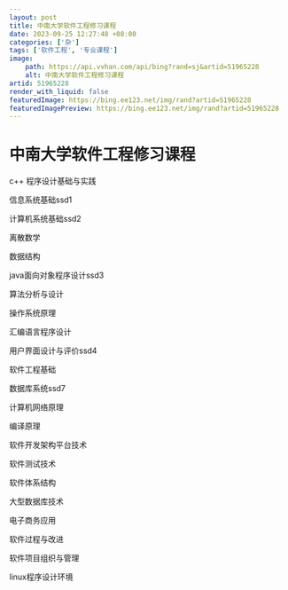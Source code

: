 ```yaml
---
layout: post
title: 中南大学软件工程修习课程
date: 2023-09-25 12:27:48 +08:00
categories: ['杂']
tags: ['软件工程', '专业课程']
image:
    path: https://api.vvhan.com/api/bing?rand=sj&artid=51965228
    alt: 中南大学软件工程修习课程
artid: 51965228
render_with_liquid: false
featuredImage: https://bing.ee123.net/img/rand?artid=51965228
featuredImagePreview: https://bing.ee123.net/img/rand?artid=51965228
---
```


# 中南大学软件工程修习课程

c++ 程序设计基础与实践
  
  
  
信息系统基础ssd1
  
计算机系统基础ssd2
  
  
  
离散数学
  
  
  
数据结构
  
  
  
java面向对象程序设计ssd3
  
  
  
算法分析与设计
  
操作系统原理
  
  
  
  
  
汇编语言程序设计
  
  
  
用户界面设计与评价ssd4
  
  
  
软件工程基础
  
  
  
数据库系统ssd7
  
  
  
计算机网络原理
  
编译原理
  
  
  
软件开发架构平台技术
  
  
  
软件测试技术
  
软件体系结构
  
  
  
大型数据库技术
  
  
  
电子商务应用
  
  
  
软件过程与改进
  
  
  
软件项目组织与管理
  
linux程序设计环境
